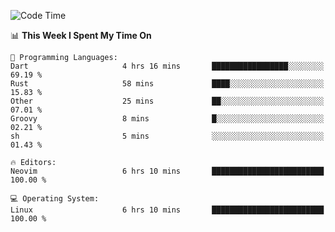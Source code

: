 <!-- [![Top Langs](https://github-readme-stats.vercel.app/api/top-langs/?username=gagahsyuja&theme=dracula&hide_border=true&border_radius=7)](https://github.com/anuraghazra/github-readme-stats) -->

<!--START_SECTION:waka-->
![Code Time](http://img.shields.io/badge/Code%20Time-736%20hrs%2053%20mins-blue)

📊 **This Week I Spent My Time On** 

```text
💬 Programming Languages: 
Dart                     4 hrs 16 mins       █████████████████░░░░░░░░   69.19 % 
Rust                     58 mins             ████░░░░░░░░░░░░░░░░░░░░░   15.83 % 
Other                    25 mins             ██░░░░░░░░░░░░░░░░░░░░░░░   07.01 % 
Groovy                   8 mins              █░░░░░░░░░░░░░░░░░░░░░░░░   02.21 % 
sh                       5 mins              ░░░░░░░░░░░░░░░░░░░░░░░░░   01.43 % 

🔥 Editors: 
Neovim                   6 hrs 10 mins       █████████████████████████   100.00 % 

💻 Operating System: 
Linux                    6 hrs 10 mins       █████████████████████████   100.00 % 
```


<!--END_SECTION:waka-->
